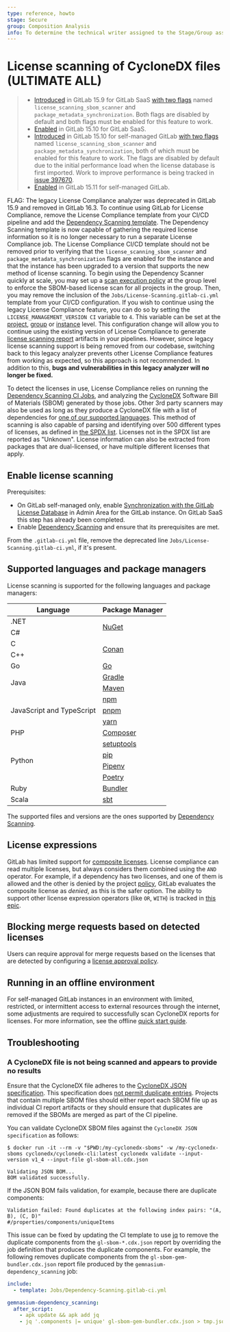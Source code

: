 ```yaml
---
type: reference, howto
stage: Secure
group: Composition Analysis
info: To determine the technical writer assigned to the Stage/Group associated with this page, see https://about.gitlab.com/handbook/product/ux/technical-writing/#assignments
---
```


# License scanning of CycloneDX files **(ULTIMATE ALL)**

> - [Introduced](https://gitlab.com/gitlab-org/gitlab/-/issues/384932) in GitLab 15.9 for GitLab SaaS [with two flags](../../../administration/feature_flags.md) named `license_scanning_sbom_scanner` and `package_metadata_synchronization`. Both flags are disabled by default and both flags must be enabled for this feature to work.
> - [Enabled](https://gitlab.com/gitlab-org/gitlab/-/issues/385173) in GitLab 15.10 for GitLab SaaS.
> - [Introduced](https://gitlab.com/gitlab-org/gitlab/-/issues/385173) in GitLab 15.10 for self-managed GitLab [with two flags](../../../administration/feature_flags.md) named `license_scanning_sbom_scanner` and `package_metadata_synchronization`, both of which must be enabled for this feature to work. The flags are disabled by default due to the initial performance load when the license database is first imported. Work to improve performance is being tracked in [issue 397670](https://gitlab.com/gitlab-org/gitlab/-/issues/397670).
> - [Enabled](https://gitlab.com/gitlab-org/gitlab/-/issues/385173) in GitLab 15.11 for self-managed GitLab.

FLAG:
The legacy License Compliance analyzer was deprecated in GitLab 15.9 and removed in GitLab 16.3. To continue using GitLab for License Compliance, remove the License Compliance template from your CI/CD pipeline and add the [Dependency Scanning template](../../application_security/dependency_scanning/index.md#configuration). The Dependency Scanning template is now capable of gathering the required license information so it is no longer necessary to run a separate License Compliance job. The License Compliance CI/CD template should not be removed prior to verifying that the `license_scanning_sbom_scanner` and `package_metadata_synchronization` flags are enabled for the instance and that the instance has been upgraded to a version that supports the new method of license scanning. To begin using the Dependency Scanner quickly at scale, you may set up a [scan execution policy](../../application_security/policies/scan-execution-policies.md) at the group level to enforce the SBOM-based license scan for all projects in the group. Then, you may remove the inclusion of the `Jobs/License-Scanning.gitlab-ci.yml` template from your CI/CD configuration. If you wish to continue using the legacy License Compliance feature, you can do so by setting the `LICENSE_MANAGEMENT_VERSION CI` variable to `4`. This variable can be set at the [project](../../../ci/variables/index.md#for-a-project), [group](../../../ci/variables/index.md#for-a-group) or [instance](../../../ci/variables/index.md#for-an-instance) level. This configuration change will allow you to continue using the existing version of License Compliance to generate [license scanning report](../../../ci/yaml/artifacts_reports.md#artifactsreportslicense_scanning) artifacts in your pipelines. However, since legacy license scanning support is being removed from our codebase, switching back to this legacy analyzer prevents other License Compliance features from working as expected, so this approach is not recommended. In addition to this, **bugs and vulnerabilities in this legacy analyzer will no longer be fixed.**

To detect the licenses in use, License Compliance relies on running the
[Dependency Scanning CI Jobs](../../application_security/dependency_scanning/index.md),
and analyzing the [CycloneDX](https://cyclonedx.org/) Software Bill of Materials (SBOM) generated by those jobs.
Other 3rd party scanners may also be used as long as they produce a CycloneDX file with a list of dependencies for [one of our supported languages](#supported-languages-and-package-managers).
This method of scanning is also capable of parsing and identifying over 500 different types of licenses, as defined in [the SPDX list](https://spdx.org/licenses/).
Licenses not in the SPDX list are reported as "Unknown". License information can also be extracted from packages that are dual-licensed, or have multiple different licenses that apply.

## Enable license scanning

Prerequisites:

- On GitLab self-managed only, enable [Synchronization with the GitLab License Database](../../../administration/settings/security_and_compliance.md#choose-package-registry-metadata-to-sync) in Admin Area for the GitLab instance. On GitLab SaaS this step has already been completed.
- Enable [Dependency Scanning](../../application_security/dependency_scanning/index.md#configuration)
  and ensure that its prerequisites are met.

From the `.gitlab-ci.yml` file, remove the deprecated line `Jobs/License-Scanning.gitlab-ci.yml`, if
it's present.

## Supported languages and package managers

License scanning is supported for the following languages and package managers:

<!-- markdownlint-disable MD044 -->
<table class="supported-languages">
  <thead>
    <tr>
      <th>Language</th>
      <th>Package Manager</th>
    </tr>
  </thead>
  <tbody>
    <tr>
      <td>.NET</td>
      <td rowspan="2"><a href="https://www.nuget.org/">NuGet</a></td>
    </tr>
    <tr>
      <td>C#</td>
    </tr>
    <tr>
      <td>C</td>
      <td rowspan="2"><a href="https://conan.io/">Conan</a></td>
    </tr>
    <tr>
      <td>C++</td>
    </tr>
    <tr>
      <td>Go</td>
      <td><a href="https://go.dev/">Go</a></td>
    </tr>
    <tr>
      <td rowspan="2">Java</td>
      <td><a href="https://gradle.org/">Gradle</a></td>
    </tr>
    <tr>
      <td><a href="https://maven.apache.org/">Maven</a></td>
    </tr>
    <tr>
      <td rowspan="3">JavaScript and TypeScript</td>
      <td><a href="https://www.npmjs.com/">npm</a></td>
    </tr>
    <tr>
      <td><a href="https://pnpm.io/">pnpm</a></td>
    </tr>
    <tr>
      <td><a href="https://classic.yarnpkg.com/en/">yarn</a></td>
    </tr>
    <tr>
      <td>PHP</td>
      <td><a href="https://getcomposer.org/">Composer</a></td>
    </tr>
    <tr>
      <td rowspan="4">Python</td>
      <td><a href="https://setuptools.readthedocs.io/en/latest/">setuptools</a></td>
    </tr>
    <tr>
      <td><a href="https://pip.pypa.io/en/stable/">pip</a></td>
    </tr>
    <tr>
      <td><a href="https://pipenv.pypa.io/en/latest/">Pipenv</a></td>
    </tr>
    <tr>
      <td><a href="https://python-poetry.org/">Poetry</a></td>
    </tr>
    <tr>
      <td>Ruby</td>
      <td><a href="https://bundler.io/">Bundler</a></td>
    </tr>
    <tr>
      <td>Scala</td>
      <td><a href="https://www.scala-sbt.org/">sbt</a></td>
    </tr>
  </tbody>
</table>
<!-- markdownlint-disable MD044 -->

The supported files and versions are the ones supported by
[Dependency Scanning](../../application_security/dependency_scanning/index.md#supported-languages-and-package-managers).

## License expressions

GitLab has limited support for [composite licenses](https://spdx.github.io/spdx-spec/v2-draft/SPDX-license-expressions/).
License compliance can read multiple licenses, but always considers them combined using the `AND` operator. For example,
if a dependency has two licenses, and one of them is allowed and the other is denied by the project [policy](../license_approval_policies.md),
GitLab evaluates the composite license as _denied_, as this is the safer option.
The ability to support other license expression operators (like `OR`, `WITH`) is tracked
in [this epic](https://gitlab.com/groups/gitlab-org/-/epics/6571).

## Blocking merge requests based on detected licenses

Users can require approval for merge requests based on the licenses that are detected by configuring a [license approval policy](../license_approval_policies.md).

## Running in an offline environment

For self-managed GitLab instances in an environment with limited, restricted, or intermittent access to external resources through the internet, some adjustments are required to successfully scan
CycloneDX reports for licenses. For more information, see the offline [quick start guide](../../../topics/offline/quick_start_guide.md#enabling-the-package-metadata-database).

## Troubleshooting

### A CycloneDX file is not being scanned and appears to provide no results

Ensure that the CycloneDX file adheres to the [CycloneDX JSON specification](https://cyclonedx.org/docs/latest/json). This specification does [not permit duplicate entries](https://cyclonedx.org/docs/latest/json/#components). Projects that contain multiple SBOM files should either report each SBOM file up as individual CI report artifacts or they should ensure that duplicates are removed if the SBOMs are merged as part of the CI pipeline.

You can validate CycloneDX SBOM files against the `CycloneDX JSON specification` as follows:

```shell
$ docker run -it --rm -v "$PWD:/my-cyclonedx-sboms" -w /my-cyclonedx-sboms cyclonedx/cyclonedx-cli:latest cyclonedx validate --input-version v1_4 --input-file gl-sbom-all.cdx.json

Validating JSON BOM...
BOM validated successfully.
```

If the JSON BOM fails validation, for example, because there are duplicate components:

```shell
Validation failed: Found duplicates at the following index pairs: "(A, B), (C, D)"
#/properties/components/uniqueItems
```

This issue can be fixed by updating the CI template to use [jq](https://jqlang.github.io/jq/) to remove the duplicate components from the `gl-sbom-*.cdx.json` report by overriding the job definition that produces the duplicate components. For example, the following removes duplicate components from the `gl-sbom-gem-bundler.cdx.json` report file produced by the `gemnasium-dependency_scanning` job:

```yaml
include:
  - template: Jobs/Dependency-Scanning.gitlab-ci.yml

gemnasium-dependency_scanning:
  after_script:
    - apk update && apk add jq
    - jq '.components |= unique' gl-sbom-gem-bundler.cdx.json > tmp.json && mv tmp.json gl-sbom-gem-bundler.cdx.json
```

